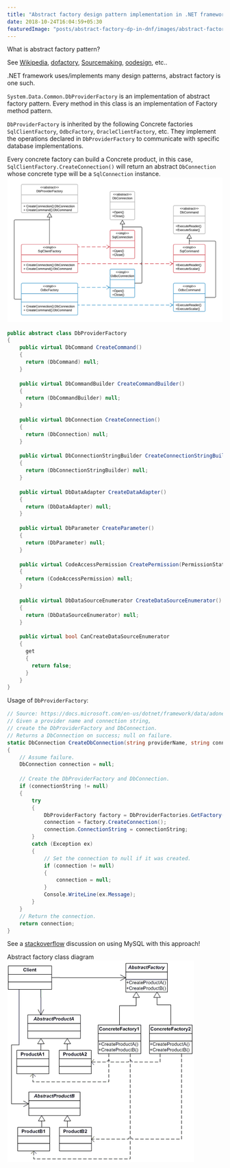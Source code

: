 ```yaml
---
title: "Abstract factory design pattern implementation in .NET framework"
date: 2018-10-24T16:04:59+05:30
featuredImage: "posts/abstract-factory-dp-in-dnf/images/abstract-factory.jpg"
---
```


What is abstract factory pattern?

See [Wikipedia](https://en.wikipedia.org/wiki/Abstract_factory_pattern), [dofactory](https://www.dofactory.com/net/abstract-factory-design-pattern), [Sourcemaking](https://sourcemaking.com/design_patterns/abstract_factory), [oodesign](https://www.oodesign.com/abstract-factory-pattern.html), etc..

.NET framework uses/implements many design patterns, abstract factory is one such.

`System.Data.Common.DbProviderFactory` is an implementation of abstract factory pattern. Every method in this class is an implementation of Factory method pattern.

`DbProviderFactory` is inherited by the following Concrete factories `SqlClientFactory`, `OdbcFactory`, `OracleClientFactory`, etc. They implement the operations declared in `DbProviderFactory` to communicate with specific database implementations.

Every concrete factory can build a Concrete product, in this case, `SqlClientFactory.CreateConnection()` will return an abstract `DbConnection` whose concrete type will be a `SqlConnection` instance.
<img src="images/DbProviderFactory-AbstractFactory.png">

```csharp
public abstract class DbProviderFactory
{
    public virtual DbCommand CreateCommand()
    {
      return (DbCommand) null;
    }

    public virtual DbCommandBuilder CreateCommandBuilder()
    {
      return (DbCommandBuilder) null;
    }

    public virtual DbConnection CreateConnection()
    {
      return (DbConnection) null;
    }

    public virtual DbConnectionStringBuilder CreateConnectionStringBuilder()
    {
      return (DbConnectionStringBuilder) null;
    }

    public virtual DbDataAdapter CreateDataAdapter()
    {
      return (DbDataAdapter) null;
    }

    public virtual DbParameter CreateParameter()
    {
      return (DbParameter) null;
    }

    public virtual CodeAccessPermission CreatePermission(PermissionState state)
    {
      return (CodeAccessPermission) null;
    }

    public virtual DbDataSourceEnumerator CreateDataSourceEnumerator()
    {
      return (DbDataSourceEnumerator) null;
    }

    public virtual bool CanCreateDataSourceEnumerator
    {
      get
      {
        return false;
      }
    }
}
```

Usage of `DbProviderFactory`:

```csharp
// Source: https://docs.microsoft.com/en-us/dotnet/framework/data/adonet/obtaining-a-dbproviderfactory
// Given a provider name and connection string,
// create the DbProviderFactory and DbConnection.
// Returns a DbConnection on success; null on failure.
static DbConnection CreateDbConnection(string providerName, string connectionString)
{
    // Assume failure.
    DbConnection connection = null;

    // Create the DbProviderFactory and DbConnection.
    if (connectionString != null)
    {
        try
        {
            DbProviderFactory factory = DbProviderFactories.GetFactory(providerName);
            connection = factory.CreateConnection();
            connection.ConnectionString = connectionString;
        }
        catch (Exception ex)
        {
            // Set the connection to null if it was created.
            if (connection != null)
            {
                connection = null;
            }
            Console.WriteLine(ex.Message);
        }
    }
    // Return the connection.
    return connection;
}
```

See a [stackoverflow](https://stackoverflow.com/questions/1216626/how-can-i-use-ado-net-dbproviderfactory-with-mysql) discussion on using MySQL with this approach!

Abstract factory class diagram
<img src="images/abstract.gif"/>
